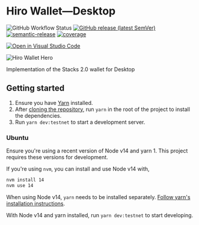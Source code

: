 # Hiro Wallet—Desktop

![GitHub Workflow Status](https://img.shields.io/github/workflow/status/blockstack/stacks-wallet/Build)
[![GitHub release (latest SemVer)](https://img.shields.io/github/v/release/blockstack/stacks-wallet)](https://github.com/blockstack/stacks-wallet/releases/latest)
[![semantic-release](https://img.shields.io/badge/%20%20%F0%9F%93%A6%F0%9F%9A%80-semantic--release-e10079.svg)](https://github.com/semantic-release/semantic-release)
[![coverage](https://raw.githubusercontent.com/blockstack/stacks-wallet/gh-pages/badge.svg)](https://blockstack.github.io/stacks-wallet/)

[![Open in Visual Studio Code](https://open.vscode.dev/badges/open-in-vscode.svg)](https://open.vscode.dev/blockstack/stacks-wallet)

![Hiro Wallet Hero](/resources/readme.png)

Implementation of the Stacks 2.0 wallet for Desktop

## Getting started

1. Ensure you have [Yarn](https://yarnpkg.com/) installed.
1. After [cloning the repository](https://docs.github.com/en/github/creating-cloning-and-archiving-repositories/cloning-a-repository), run `yarn` in the root of the project to install the dependencies.
1. Run `yarn dev:testnet` to start a development server.

### Ubuntu

Ensure you're using a recent version of Node v14 and yarn 1. This project requires these versions for development.

If you're using `nvm`, you can install and use Node v14 with,

```bash
nvm install 14
nvm use 14
```

When using Node v14, `yarn` needs to be installed separately. [Follow yarn's installation instructions](https://classic.yarnpkg.com/en/docs/install#debian-stable).

With Node v14 and yarn installed, run `yarn dev:testnet` to start developing.
